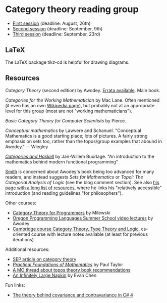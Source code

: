 Category theory reading group
=============================

* [First session](./pdf/session-1.pdf) (deadline: August, 26th)
* [Second session](./pdf/session-2.pdf) (deadline: September, 9th)
* [Third session](./pdf/session-3.pdf) (deadline: September, 23rd)

LaTeX
-----

The LaTeX package tikz-cd is helpful for drawing diagrams.

Resources
---------

*Category Theory* (second edition) by Awodey. [Errata available](https://www.andrew.cmu.edu/user/awodey/CT2errata2010.pdf). Main book.

*Categories for the Working Mathematician* by Mac Lane. Often mentioned (it even has an own [Wikipedia page](https://en.wikipedia.org/wiki/Categories_for_the_Working_Mathematician)), but probably not at an appropriate level for this group (most are not "working mathematicians").

*Basic Category Theory for Computer Scientists* by Pierce.

*Conceptual mathematics* by Lawvere and Schanuel. "Conceptual Mathematics is a good starting place; lots of pictures. A fairly strong emphasis on sets too, rather than the topos/group examples that abound in Awodey." -- Wiegley

*[Categories and Haskell](https://github.com/jwbuurlage/category-theory-programmers/)* by Jan-Willem Buurlage. "An introduction to the mathematics behind modern functional programming"

[Smith](http://www.logicmatters.net/2008/06/08/awodeys-category-theory-ch-1/) is concerned about Awodey's book being too advanced for many readers, and instead suggests *Sets for Mathematics* or *Topoi: The Categorial Analysis of Logic* (see the blog comment section). See also [his page with a long list of resources](http://www.logicmatters.net/categories/), where he links his "relatively accessible" introduction (and reading guidelines "for philosophers").

Other courses:

* [Category Theory for Programmers](https://bartoszmilewski.com/2014/10/28/category-theory-for-programmers-the-preface/) by Milewski
* [Oregon Programming Languages Summer School video lectures](https://www.cs.uoregon.edu/research/summerschool/summer12/curriculum.html) by Awodey
* [Cambridge course Category Theory, Type Theory and Logic](http://www.cl.cam.ac.uk/teaching/1718/L108/), cs-oriented course with lecture notes available (at least for previous iterations)

Additional resources:

* [SEP article on category theory](https://plato.stanford.edu/entries/category-theory/)
* [*Practical Foundations of Mathematics*](http://www.paultaylor.eu/~pt/prafm/) by Paul Taylor
* [A MO thread about topos theory book recommendations](https://mathoverflow.net/questions/55898/topos-theory-reference-suitable-for-undergraduates)
* [An Infinitely Large Napkin](http://web.evanchen.cc/napkin.html) by Evan Chen

Fun links:

* [The theory behind covariance and contravariance in C# 4](http://tomasp.net/blog/variance-explained.aspx/)
